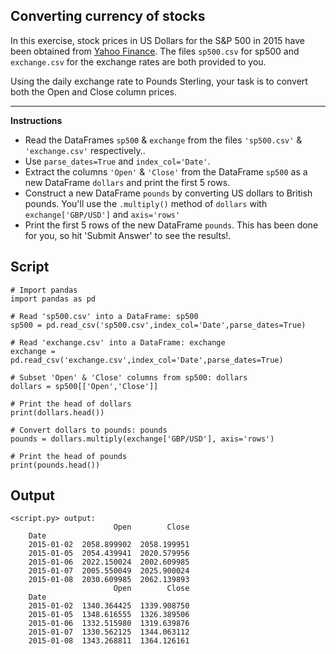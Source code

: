 ## Converting currency of stocks

In this exercise, stock prices in US Dollars for the S&P 500 in 2015 have been obtained from [Yahoo Finance](https://finance.yahoo.com/). The files `sp500.csv` for sp500 and `exchange.csv` for the exchange rates are both provided to you.

Using the daily exchange rate to Pounds Sterling, your task is to convert both the Open and Close column prices.

<hr>

**Instructions**
* Read the DataFrames `sp500` & `exchange` from the files `'sp500.csv'` & `'exchange.csv'` respectively..
* Use `parse_dates=True` and `index_col='Date'`.
* Extract the columns `'Open'` & `'Close'` from the DataFrame `sp500` as a new DataFrame `dollars` and print the first 5 rows.
* Construct a new DataFrame `pounds` by converting US dollars to British pounds. You'll use the `.multiply()` method of `dollars` with `exchange['GBP/USD']` and `axis='rows'`
* Print the first 5 rows of the new DataFrame `pounds`. This has been done for you, so hit 'Submit Answer' to see the results!.

## Script
```
# Import pandas
import pandas as pd

# Read 'sp500.csv' into a DataFrame: sp500
sp500 = pd.read_csv('sp500.csv',index_col='Date',parse_dates=True)

# Read 'exchange.csv' into a DataFrame: exchange
exchange = pd.read_csv('exchange.csv',index_col='Date',parse_dates=True)

# Subset 'Open' & 'Close' columns from sp500: dollars
dollars = sp500[['Open','Close']]

# Print the head of dollars
print(dollars.head())

# Convert dollars to pounds: pounds
pounds = dollars.multiply(exchange['GBP/USD'], axis='rows')

# Print the head of pounds
print(pounds.head())
```

## Output
```
<script.py> output:
                       Open        Close
    Date
    2015-01-02  2058.899902  2058.199951
    2015-01-05  2054.439941  2020.579956
    2015-01-06  2022.150024  2002.609985
    2015-01-07  2005.550049  2025.900024
    2015-01-08  2030.609985  2062.139893
                       Open        Close
    Date
    2015-01-02  1340.364425  1339.908750
    2015-01-05  1348.616555  1326.389506
    2015-01-06  1332.515980  1319.639876
    2015-01-07  1330.562125  1344.063112
    2015-01-08  1343.268811  1364.126161
```